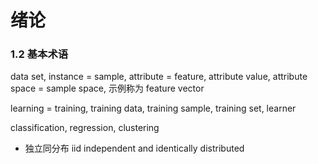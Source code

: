 #  绪论
### 1.2 基本术语
data set, instance = sample, attribute = feature, attribute value, attribute space = sample space, 示例称为 feature vector 

learning = training, training data, training sample, training set, learner

classification, regression, clustering

- 独立同分布 iid independent and identically distributed